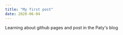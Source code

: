 ```yaml
---
title: "My first post"
date: 2020-06-04
---
```

Learning about github pages and post in the Paty's blog
